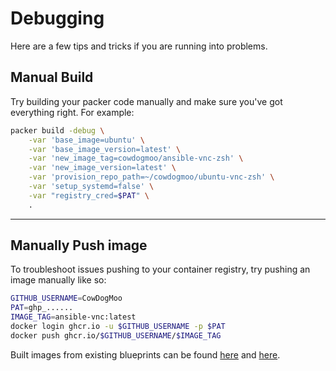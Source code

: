 # Debugging

Here are a few tips and tricks if you are
running into problems.

## Manual Build

Try building your packer code manually and make sure
you've got everything right. For example:

```bash
packer build -debug \
    -var 'base_image=ubuntu' \
    -var 'base_image_version=latest' \
    -var 'new_image_tag=cowdogmoo/ansible-vnc-zsh' \
    -var 'new_image_version=latest' \
    -var 'provision_repo_path=~/cowdogmoo/ubuntu-vnc-zsh' \
    -var 'setup_systemd=false' \
    -var "registry_cred=$PAT" \
    .
```

---

## Manually Push image

To troubleshoot issues pushing to your container registry,
try pushing an image manually like so:

```bash
GITHUB_USERNAME=CowDogMoo
PAT=ghp_......
IMAGE_TAG=ansible-vnc:latest
docker login ghcr.io -u $GITHUB_USERNAME -p $PAT
docker push ghcr.io/$GITHUB_USERNAME/$IMAGE_TAG
```

Built images from existing blueprints can be
found [here](https://github.com/orgs/CowDogMoo/packages) and [here](https://github.com/l50?tab=packages).
